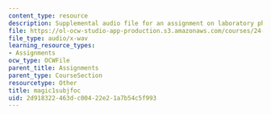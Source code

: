 ```yaml
---
content_type: resource
description: Supplemental audio file for an assignment on laboratory phonology.
file: https://ol-ocw-studio-app-production.s3.amazonaws.com/courses/24-910-topics-in-linguistic-theory-laboratory-phonology-spring-2007/2d918322463dc00422e21a7b54c5f993_magic1subjfoc.wav
file_type: audio/x-wav
learning_resource_types:
- Assignments
ocw_type: OCWFile
parent_title: Assignments
parent_type: CourseSection
resourcetype: Other
title: magic1subjfoc
uid: 2d918322-463d-c004-22e2-1a7b54c5f993
---
```

